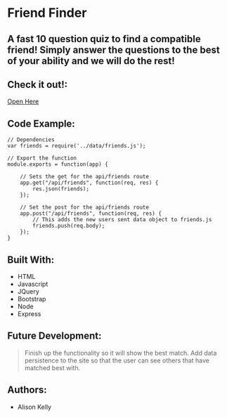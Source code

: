 # Friend Finder

## A fast 10 question quiz to find a compatible friend! Simply answer the questions to the best of your ability and we will do the rest!


## Check it out!: 
[Open Here](#Herokulink "Friend Finder")

## Code Example:

``` 
// Dependencies
var friends = require('../data/friends.js');

// Export the function
module.exports = function(app) {

    // Sets the get for the api/friends route
    app.get("/api/friends", function(req, res) {
        res.json(friends);
    });

    // Set the post for the api/friends route
    app.post("/api/friends", function(req, res) {
        // This adds the new users sent data object to friends.js
        friends.push(req.body);
    });
}
```

## Built With:
*  HTML
* Javascript
* JQuery 
* Bootstrap
* Node
* Express


## Future Development: 
> Finish up the functionality so it will show the best match.
> Add data persistence to the site so that the user can see others that have matched best with.


## Authors: 
* Alison Kelly